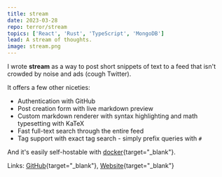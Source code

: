 ```yaml
---
title: stream
date: 2023-03-28
repo: terror/stream
topics: ['React', 'Rust', 'TypeScript', 'MongoDB']
lead: A stream of thoughts.
image: stream.png
---
```


I wrote **stream** as a way to post short snippets of text to a feed that isn't
crowded by noise and ads (cough Twitter).

It offers a few other niceties:

- Authentication with GitHub
- Post creation form with live markdown preview
- Custom markdown renderer with syntax highlighting and math typesetting with
  KaTeX
- Fast full-text search through the entire feed
- Tag support with exact tag search - simply prefix queries with `#`

And it's easily self-hostable with
[docker](https://github.com/terror/stream/blob/master/Dockerfile){target="\_blank"}.

Links: [GitHub](https://github.com/terror/stream){target="\_blank"},
[Website](https://stream.liam.rs/){target="\_blank"}
